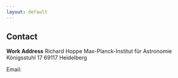 ```yaml
---
layout: default
---
```


## Contact

**Work Address**
Richard Hoppe
Max-Planck-Institut für Astronomie
Königsstuhl 17
69117 Heidelberg

Email: <span id="email"></span>
<script>
  document.addEventListener("DOMContentLoaded", function () {
    const user = "hoppe";
    const domain = "mpia.de";
    const email = user + "@" + domain;
    document.getElementById("email").innerHTML = `<a href="mailto:${email}">${email}</a>`;
  });
</script>